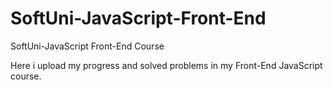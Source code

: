 # SoftUni-JavaScript-Front-End
SoftUni-JavaScript Front-End Course

Here i upload my progress and solved problems in my Front-End JavaScript course.
